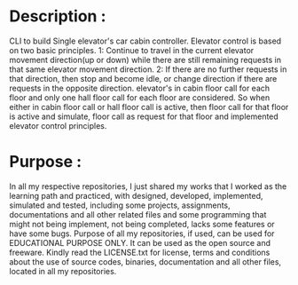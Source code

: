 Description :
=============
CLI to build  Single elevator's car cabin controller. Elevator control is based on two basic principles.
  1: Continue to travel in the current elevator movement direction(up or down) while there are still remaining requests in that same elevator movement direction.
  2: If there are no further requests in that direction, then stop and become idle, or change direction if there are requests in the opposite direction.
  elevator's in cabin floor call for each floor and only one hall floor call for each floor are considered. So when either in cabin floor call or hall floor call is active, then floor call for that floor is active and simulate, floor call as request for that floor and implemented elevator control principles.

Purpose :
=========
In all my respective repositories, I just shared my works that I worked as the learning path and practiced, with designed, developed, implemented, simulated and tested, including some projects, assignments, documentations and all other related files and some programming that might not being implement, not being completed, lacks some features or have some bugs. Purpose of all my repositories, if used, can be used for EDUCATIONAL PURPOSE ONLY. It can be used as the open source and freeware. Kindly read the LICENSE.txt for license, terms and conditions about the use of source codes, binaries, documentation and all other files, located in all my repositories. 

